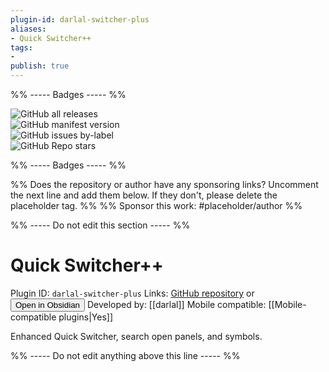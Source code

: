 ```yaml
---
plugin-id: darlal-switcher-plus
aliases:
- Quick Switcher++
tags: 
- 
publish: true
---
```


%% ----- Badges ----- %%

![GitHub all releases](https://img.shields.io/github/downloads/darlal/obsidian-switcher-plus/total?color=573E7A&logo=github&style=for-the-badge)   
![GitHub manifest version](https://img.shields.io/github/manifest-json/v/darlal/obsidian-switcher-plus?color=573E7A&logo=github&style=for-the-badge)   
![GitHub issues by-label](https://img.shields.io/github/issues/darlal/obsidian-switcher-plus/help%20wanted?color=573E7A&logo=github&style=for-the-badge)   
![GitHub Repo stars](https://img.shields.io/github/stars/darlal/obsidian-switcher-plus?color=573E7A&logo=github&style=for-the-badge)

%% ----- Badges ----- %%

%% Does the repository or author have any sponsoring links? Uncomment the next line and add them below. If they don't, please delete the placeholder tag. %%
%% Sponsor this work: #placeholder/author %%

%% ----- Do not edit this section ----- %%

# Quick Switcher++

Plugin ID: `darlal-switcher-plus`
Links: [GitHub repository](https://github.com/darlal/obsidian-switcher-plus) or [<button id=HH>Open in Obsidian</button>](obsidian://goto-plugin?id=darlal-switcher-plus)
Developed by: [[darlal]]
Mobile compatible: [[Mobile-compatible plugins|Yes]]

Enhanced Quick Switcher, search open panels, and symbols.

%% ----- Do not edit anything above this line ----- %% 
